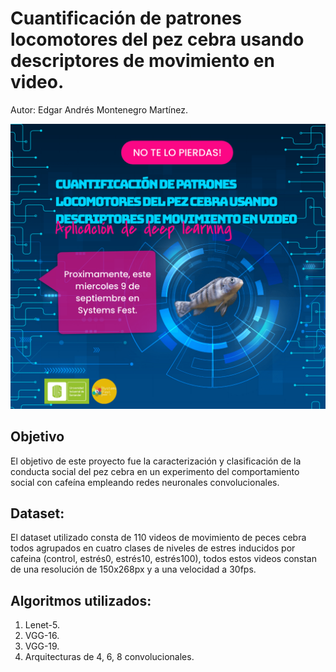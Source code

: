# Cuantificación de patrones locomotores del pez cebra usando descriptores de movimiento en video.

Autor: Edgar Andrés Montenegro Martínez.

![Texto alternativo](BannerFinalZebrafish.png)

## Objetivo
El objetivo de este proyecto fue la caracterización y clasificación de la conducta social del pez cebra en un experimento del comportamiento social con 
cafeína empleando redes neuronales convolucionales.

## Dataset:
El dataset utilizado consta de 110 videos de movimiento de peces cebra todos agrupados en cuatro clases de niveles de estres inducidos por 
cafeina (control, estrés0, estrés10, estrés100), todos estos videos constan de una resolución de 150x268px y a una velocidad a 30fps.

## Algoritmos utilizados:

1. Lenet-5.
2. VGG-16.
3. VGG-19.
4. Arquitecturas de 4, 6, 8 convolucionales.

 
